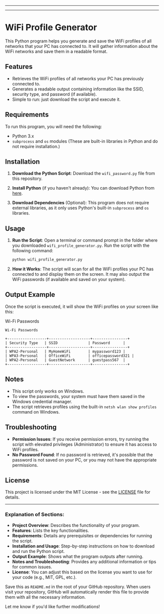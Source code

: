 
---
---

# WiFi Profile Generator

This Python program helps you generate and save the WiFi profiles of all networks that your PC has connected to. It will gather information about the WiFi networks and save them in a readable format.

## Features
- Retrieves the WiFi profiles of all networks your PC has previously connected to.
- Generates a readable output containing information like the SSID, security type, and password (if available).
- Simple to run: just download the script and execute it.

## Requirements
To run this program, you will need the following:
- Python 3.x
- `subprocess` and `os` modules (These are built-in libraries in Python and do not require installation.)

## Installation

1. **Download the Python Script**:
   Download the `wifi_password.py` file from this repository.

2. **Install Python** (if you haven't already):
   You can download Python from [here](https://www.python.org/downloads/).

3. **Download Dependencies** (Optional):
   This program does not require external libraries, as it only uses Python's built-in `subprocess` and `os` libraries.

## Usage

1. **Run the Script**:
   Open a terminal or command prompt in the folder where you downloaded `wifi_profile_generator.py`. Run the script with the following command:
   
   ```bash
   python wifi_profile_generator.py
   ```

2. **How it Works**:
   The script will scan for all the WiFi profiles your PC has connected to and display them on the screen. It may also output the WiFi passwords (if available and saved on your system).

## Output Example

Once the script is executed, it will show the WiFi profiles on your screen like this:

Wi-Fi Passwords

```
Wi-Fi Passwords

+------------------+-------------------+----------------+
| Security Type   | SSID              | Password      |
+------------------+-------------------+----------------+
| WPA2-Personal   | MyHomeWiFi        | mypassword123 |
| WPA3-Personal   | OfficeWiFi        | officepassword321 |
| WPA2-Personal   | GuestNetwork      | guestpass567  |
+------------------+-------------------+----------------+
```

## Notes
- This script only works on Windows.
- To view the passwords, your system must have them saved in the Windows credential manager.
- The script retrieves profiles using the built-in `netsh wlan show profiles` command on Windows.

## Troubleshooting
- **Permission Issues**: If you receive permission errors, try running the script with elevated privileges (Administrator) to ensure it has access to WiFi profiles.
- **No Password Found**: If no password is retrieved, it's possible that the password is not saved on your PC, or you may not have the appropriate permissions.

## License
This project is licensed under the MIT License - see the [LICENSE](LICENSE) file for details.

---

### Explanation of Sections:
- **Project Overview**: Describes the functionality of your program.
- **Features**: Lists the key functionalities.
- **Requirements**: Details any prerequisites or dependencies for running the script.
- **Installation and Usage**: Step-by-step instructions on how to download and run the Python script.
- **Output Example**: Shows what the program outputs after running.
- **Notes and Troubleshooting**: Provides any additional information or tips for common issues.
- **License**: You can adjust this based on the license you want to use for your code (e.g., MIT, GPL, etc.).

Save this as `README.md` in the root of your GitHub repository. When users visit your repository, GitHub will automatically render this file to provide them with all the necessary information.

Let me know if you'd like further modifications!

